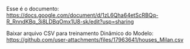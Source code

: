 Esse é o documento:
https://docs.google.com/document/d/1zL6Qha64etScRBQq-R_RnndKBq_3i8LDBqOmx1U8-sk/edit?usp=sharing



Baixar arquivo CSV para treinamento Dinâmico do Modelo:
https://github.com/user-attachments/files/17963641/houses_Milan.csv

